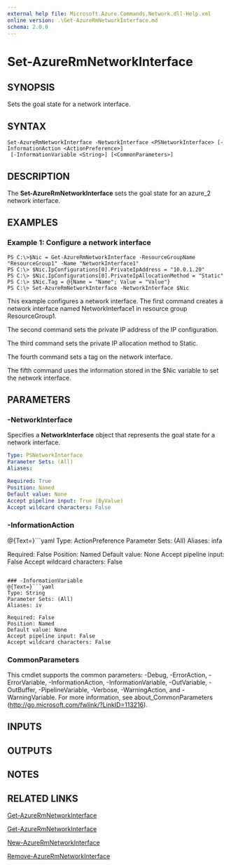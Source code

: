 ```yaml
---
external help file: Microsoft.Azure.Commands.Network.dll-Help.xml
online version: .\Get-AzureRmNetworkInterface.md
schema: 2.0.0
---
```


# Set-AzureRmNetworkInterface

## SYNOPSIS
Sets the goal state for a network interface.

## SYNTAX

```
Set-AzureRmNetworkInterface -NetworkInterface <PSNetworkInterface> [-InformationAction <ActionPreference>]
 [-InformationVariable <String>] [<CommonParameters>]
```

## DESCRIPTION
The **Set-AzureRmNetworkInterface** sets the goal state for an azure_2 network interface.

## EXAMPLES

### Example 1: Configure a network interface
```
PS C:\>$Nic = Get-AzureRmNetworkInterface -ResourceGroupName "ResourceGroup1" -Name "NetworkInterface1"
PS C:\> $Nic.IpConfigurations[0].PrivateIpAddress = "10.0.1.20"
PS C:\> $Nic.IpConfigurations[0].PrivateIpAllocationMethod = "Static"
PS C:\> $Nic.Tag = @{Name = "Name"; Value = "Value"}
PS C:\> Set-AzureRmNetworkInterface -NetworkInterface $Nic
```

This example configures a network interface.
The first command creates a network interface named NetworkInterface1 in resource group ResourceGroup1.

The second command sets the private IP address of the IP configuration.

The third command sets the private IP allocation method to Static.

The fourth command sets a tag on the network interface.

The fifth command uses the information stored in the $Nic variable to set the network interface.

## PARAMETERS

### -NetworkInterface
Specifies a **NetworkInterface** object that represents the goal state for a network interface.

```yaml
Type: PSNetworkInterface
Parameter Sets: (All)
Aliases: 

Required: True
Position: Named
Default value: None
Accept pipeline input: True (ByValue)
Accept wildcard characters: False
```

### -InformationAction
@{Text=}```yaml
Type: ActionPreference
Parameter Sets: (All)
Aliases: infa

Required: False
Position: Named
Default value: None
Accept pipeline input: False
Accept wildcard characters: False
```

### -InformationVariable
@{Text=}```yaml
Type: String
Parameter Sets: (All)
Aliases: iv

Required: False
Position: Named
Default value: None
Accept pipeline input: False
Accept wildcard characters: False
```

### CommonParameters
This cmdlet supports the common parameters: -Debug, -ErrorAction, -ErrorVariable, -InformationAction, -InformationVariable, -OutVariable, -OutBuffer, -PipelineVariable, -Verbose, -WarningAction, and -WarningVariable. For more information, see about_CommonParameters (http://go.microsoft.com/fwlink/?LinkID=113216).

## INPUTS

## OUTPUTS

## NOTES

## RELATED LINKS

[Get-AzureRmNetworkInterface](.\Get-AzureRmNetworkInterface.md)

[Get-AzureRmNetworkInterface](.\Get-AzureRmNetworkInterface.md)

[New-AzureRmNetworkInterface](.\New-AzureRmNetworkInterface.md)

[Remove-AzureRmNetworkInterface](.\Remove-AzureRmNetworkInterface.md)


